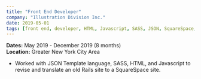 ```yaml
---
title: "Front End Developer"
company: "Illustration Division Inc."
date: 2019-05-01
tags: [front end, developer, HTML, Javascript, SASS, JSON, SquareSpace, tech]
---
```


**Dates:** May 2019 - December 2019 (8 months)  
**Location:** Greater New York City Area

- Worked with JSON Template language, SASS, HTML, and Javascript to revise and translate an old Rails site to a SquareSpace site.